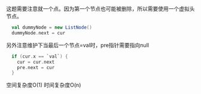 这题需要注意就一个点。因为第一个节点也可能被删除，所以需要使用一个虚拟头节点。
```scala
  val dummyNode = new ListNode()
  dummyNode.next = cur
```
另外注意维护下当最后一个节点=val时，pre指针需要指向null
```scala
  if (cur.x == `val`) {
    cur = cur.next
    pre.next = cur
  }
```
空间复杂度O(1)
时间复杂度O(n)
